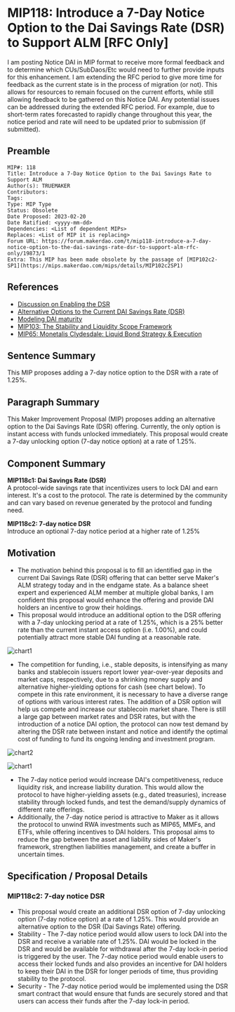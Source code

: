 # MIP118: Introduce a 7-Day Notice Option to the Dai Savings Rate (DSR) to Support ALM [RFC Only]

I am posting Notice DAI in MIP format to receive more formal feedback and to determine which CUs/SubDaos/Etc would need to further provide inputs for this enhancement. I am extending the RFC period to give more time for feedback as the current state is in the process of migration (or not). This allows for resources to remain focused on the current efforts, while still allowing feedback to be gathered on this Notice DAI. Any potential issues can be addressed during the extended RFC period. For example, due to short-term rates forecasted to rapidly change throughout this year, the notice period and rate will need to be updated prior to submission (if submitted).

## Preamble

```
MIP#: 118
Title: Introduce a 7-Day Notice Option to the Dai Savings Rate to Support ALM
Author(s): TRUEMAKER
Contributors:
Tags:
Type: MIP Type
Status: Obsolete
Date Proposed: 2023-02-20
Date Ratified: <yyyy-mm-dd>
Dependencies: <List of dependent MIPs>
Replaces: <List of MIP it is replacing>
Forum URL: https://forum.makerdao.com/t/mip118-introduce-a-7-day-notice-option-to-the-dai-savings-rate-dsr-to-support-alm-rfc-only/19873/1
Extra: This MIP has been made obsolete by the passage of [MIP102c2-SP1](https://mips.makerdao.com/mips/details/MIP102c2SP1)
```

## References

* [Discussion on Enabling the DSR ](https://forum.makerdao.com/t/discussion-on-enabling-the-dsr/18759)
* [Alternative Options to the Current DAI Savings Rate (DSR) ](https://forum.makerdao.com/t/informal-poll-alternative-options-to-the-current-dai-savings-rate-dsr/19810)
* [Modeling DAI maturity ](https://forum.makerdao.com/t/modeling-dai-maturity/15961)
* [MIP103: The Stability and Liquidity Scope Framework ](https://forum.makerdao.com/t/mip103-the-stability-and-liquidity-scope-framework/19675)
* [MIP65: Monetalis Clydesdale: Liquid Bond Strategy & Execution](https://forum.makerdao.com/t/mip65-monetalis-clydesdale-liquid-bond-strategy-execution/13148)

## Sentence Summary

This MIP proposes adding a 7-day notice option to the DSR with a rate of 1.25%.

## Paragraph Summary

This Maker Improvement Proposal (MIP) proposes adding an alternative option to the Dai Savings Rate (DSR) offering. Currently, the only option is instant access with funds unlocked immediately. This proposal would create a 7-day unlocking option (7-day notice option) at a rate of 1.25%.

## Component Summary

**MIP118c1: Dai Savings Rate (DSR)**  
A protocol-wide savings rate that incentivizes users to lock DAI and earn interest. It's a cost to the protocol. The rate is determined by the community and can vary based on revenue generated by the protocol and funding need.

**MIP118c2: 7-day notice DSR**  
Introduce an optional 7-day notice period at a higher rate of 1.25%

## Motivation

* The motivation behind this proposal is to fill an identified gap in the current Dai Savings Rate (DSR) offering that can better serve Maker's ALM strategy today and in the endgame state. As a balance sheet expert and experienced ALM member at multiple global banks, I am confident this proposal would enhance the offering and provide DAI holders an incentive to grow their holdings.
* This proposal would introduce an additional option to the DSR offering with a 7-day unlocking period at a rate of 1.25%, which is a 25% better rate than the current instant access option (i.e. 1.00%), and could potentially attract more stable DAI funding at a reasonable rate.

![chart1](https://github.com/makerdao/mips/blob/master/MIP118/chart1.png)


* The competition for funding, i.e., stable deposits, is intensifying as many banks and stablecoin issuers report lower year-over-year deposits and market caps, respectively, due to a shrinking money supply and alternative higher-yielding options for cash (see chart below). To compete in this rate environment, it is necessary to have a diverse range of options with various interest rates. The addition of a DSR option will help us compete and increase our stablecoin market share. There is still a large gap between market rates and DSR rates, but with the introduction of a notice DAI option, the protocol can now test demand by altering the DSR rate between instant and notice and identify the optimal cost of funding to fund its ongoing lending and investment program.

![chart2](https://github.com/makerdao/mips/blob/master/MIP118/chart2.png)

![chart1](https://github.com/makerdao/mips/blob/master/MIP118/chart3.png)

* The 7-day notice period would increase DAI's competitiveness, reduce liquidity risk, and increase liability duration. This would allow the protocol to have higher-yielding assets (e.g., dated treasuries), increase stability through locked funds, and test the demand/supply dynamics of different rate offerings.
* Additionally, the 7-day notice period is attractive to Maker as it allows the protocol to unwind RWA investments such as MIP65, MMFs, and ETFs, while offering incentives to DAI holders. This proposal aims to reduce the gap between the asset and liability sides of Maker's framework, strengthen liabilities management, and create a buffer in uncertain times.

## Specification / Proposal Details

### MIP118c2: 7-day notice DSR

* This proposal would create an additional DSR option of 7-day unlocking option (7-day notice option) at a rate of 1.25%. This would provide an alternative option to the DSR (Dai Savings Rate) offering.
* Stability - The 7-day notice period would allow users to lock DAI into the DSR and receive a variable rate of 1.25%. DAI would be locked in the DSR and would be available for withdrawal after the 7-day lock-in period is triggered by the user. The 7-day notice period would enable users to access their locked funds and also provides an incentive for DAI holders to keep their DAI in the DSR for longer periods of time, thus providing stability to the protocol.
* Security - The 7-day notice period would be implemented using the DSR smart contract that would ensure that funds are securely stored and that users can access their funds after the 7-day lock-in period.
